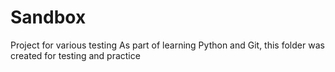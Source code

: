 # Sandbox
Project for various testing
As part of learning Python and Git, this folder was created for testing and practice

